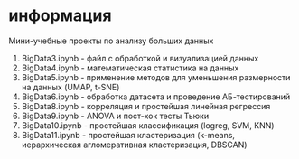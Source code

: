 # информация
Мини-учебные проекты по анализу больших данных
1. BigData3.ipynb - файл с обработкой и визуализацией данных
2. BigData4.ipynb - математическая статистика на данных
3. BigData5.ipynb - применение методов для уменьшения размерности на данных (UMAP, t-SNE)
4. BigData6.ipynb - обработка датасета и проведение АБ-тестирований
5. BigData8.ipynb - корреляция и простейшая линейная регрессия
6. BigData9.ipynb - ANOVA и пост-хок тесты Тьюки
7. BigData10.ipynb - простейшая классификация (logreg, SVM, KNN)
8. BigData11.ipynb - простейшая кластеризация (k-means, иерархическая агломеративная кластеризация, DBSCAN)